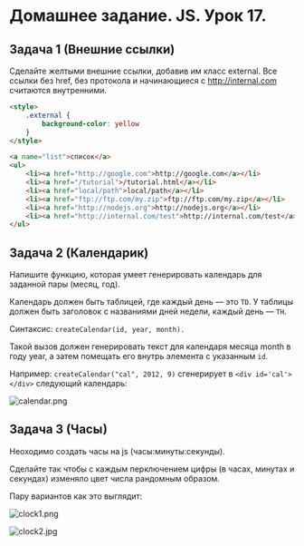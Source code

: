 # Домашнее задание. JS. Урок 17.

## Задача 1 (Внешние ссылки)

Сделайте желтыми внешние ссылки, добавив им класс external.
Все ссылки без href, без протокола и начинающиеся с http://internal.com считаются внутренними.

```html
<style>
    .external {
        background-color: yellow
    }
</style>

<a name="list">список</a>
<ul>
    <li><a href="http://google.com">http://google.com</a></li>
    <li><a href="/tutorial">/tutorial.html</a></li>
    <li><a href="local/path">local/path</a></li>
    <li><a href="ftp://ftp.com/my.zip">ftp://ftp.com/my.zip</a></li>
    <li><a href="http://nodejs.org">http://nodejs.org</a></li>
    <li><a href="http://internal.com/test">http://internal.com/test</a></li>
</ul>
```

## Задача 2 (Календарик)

Напишите функцию, которая умеет генерировать календарь для заданной пары (месяц, год).

Календарь должен быть таблицей, где каждый день — это `TD`. У таблицы должен быть заголовок с названиями дней недели, каждый день — `TH`.

Синтаксис: `createCalendar(id, year, month).`

Такой вызов должен генерировать текст для календаря месяца month в году year, а затем помещать его внутрь элемента с указанным `id`.

Например: `createCalendar("cal", 2012, 9)` сгенерирует в `<div id='cal'></div>` следующий календарь:

![calendar.png](https://raw.githubusercontent.com/puzankov/javascript_hw/master/lesson17/calendar.png)

## Задача 3 (Часы)

Неоходимо создать часы на js (часы:минуты:секунды).

Сделайте так чтобы с каждым перключением цифры (в часах, минутах и секундах) изменяло цвет числа рандомным образом.

Пару вариантов как это выглядит:

![clock1.png](https://raw.githubusercontent.com/puzankov/javascript_hw/master/lesson17/clock1.png)

![clock2.jpg](https://raw.githubusercontent.com/puzankov/javascript_hw/master/lesson17/clock2.jpg)